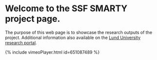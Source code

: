 # Welcome to the SSF SMARTY project page. 

The purpose of this web page is to showcase the research outputs of the project.
Additional information also available on the [Lund University research portal](https://portal.research.lu.se/sv/projects/s%C3%A4kra-mjukvaruuppdateringar-f%C3%B6r-den-smarta-staden).

{% include vimeoPlayer.html id=651087489 %}
